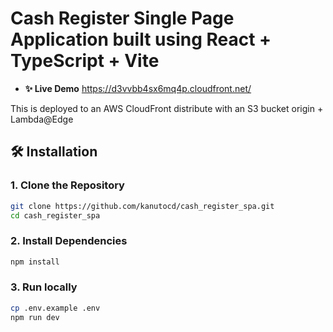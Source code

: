 # Cash Register Single Page Application built using React + TypeScript + Vite

- **✨ Live Demo** https://d3vvbb4sx6mq4p.cloudfront.net/

This is deployed to an AWS CloudFront distribute with an S3 bucket origin + Lambda@Edge

## 🛠️ Installation

### 1. Clone the Repository

```bash
git clone https://github.com/kanutocd/cash_register_spa.git
cd cash_register_spa
```

### 2. Install Dependencies

```bash
npm install
```

### 3. Run locally

```bash
cp .env.example .env
npm run dev
```
